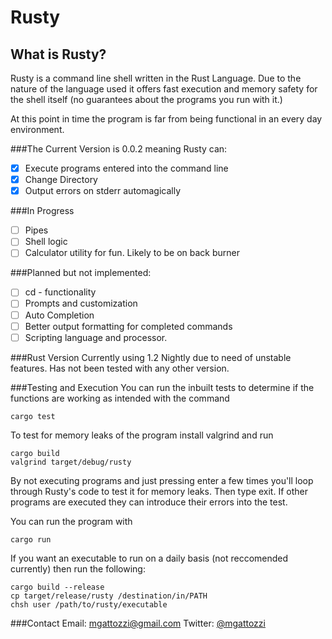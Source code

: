 Rusty
=====

What is Rusty?
--------------
Rusty is a command line shell written in the Rust Language. Due to the nature
of the language used it offers fast execution and memory safety for the shell
itself (no guarantees about the programs you run with it.)

At this point in time the program is far from being functional in an every day
environment.

###The Current Version is 0.0.2 meaning Rusty can:

- [x] Execute programs entered into the command line
- [x] Change Directory
- [x] Output errors on stderr automagically

###In Progress

- [ ] Pipes
- [ ] Shell logic
- [ ] Calculator utility for fun. Likely to be on back burner

###Planned but not implemented:
- [ ] cd - functionality
- [ ] Prompts and customization
- [ ] Auto Completion
- [ ] Better output formatting for completed commands
- [ ] Scripting language and processor.

###Rust Version
Currently using 1.2 Nightly due to need of unstable features. Has not been
tested with any other version.

###Testing and Execution
You can run the inbuilt tests to determine if the functions are working as
intended with the command 

```
cargo test
```

To test for memory leaks of the program install valgrind and run

```
cargo build
valgrind target/debug/rusty
```

By not executing programs and just pressing enter a few times you'll loop
through Rusty's code to test it for memory leaks. Then type exit. If other
programs are executed they can introduce their errors into the test.

You can run the program with

```
cargo run
```

If you want an executable to run on a daily basis (not reccomended currently)
then run the following:

```
cargo build --release
cp target/release/rusty /destination/in/PATH
chsh user /path/to/rusty/executable
```

###Contact
Email: mgattozzi@gmail.com
Twitter:  [@mgattozzi](https://twitter.com/mgattozzi)
